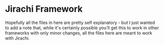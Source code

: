 # Jirachi Framework

Hopefully all the files in here are pretty self explanatory - but I just wanted to add a note that,
while it's certainly possible you'll get this to work in other frameworks with only minor changes,
all the files here are meant to work with Jirachi.